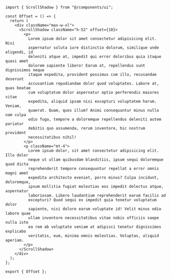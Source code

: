 ﻿```tsx
import { ScrollShadow } from "@/components/ui";

const Offset = () => {
  return (
    <div className="max-w-xl">
      <ScrollShadow className="h-52" offset={10}>
        <p>
          Lorem ipsum dolor sit amet consectetur adipisicing elit. Nisi
          aspernatur soluta iure distinctio dolorum, similique unde eligendi, id
          deleniti atque at, impedit qui error doloribus quia itaque quasi amet
          dolorem sapiente libero! Earum at, repellendus sunt dignissimos neque
          itaque expedita, provident possimus cum illo, recusandae deserunt
          accusantium repudiandae dolor quod voluptates. Labore at, quas beatae
          cum voluptatum dolor aspernatur optio perferendis maiores vitae
          expedita, aliquid ipsam nisi excepturi voluptatem harum. Veniam,
          quaerat. Quam, quos illum? Animi consequuntur minus nulla nam culpa
          odio fuga, tempore a doloremque repellendus deleniti autem pariatur
          debitis quo assumenda, rerum inventore, hic nostrum provident
          necessitatibus nihil!
        </p>
        <p className="mt-4">
          Lorem ipsum dolor, sit amet consectetur adipisicing elit. Illo dolor
          neque ut ullam quibusdam blanditiis, ipsum sequi doloremque quod dicta
          reprehenderit tempore consequuntur repellat a error omnis magni amet
          expedita architecto eveniet, porro minus? Culpa incidunt, doloremque,
          ipsum mollitia fugiat molestias eos impedit delectus atque, aspernatur
          laboriosam. Libero laudantium reprehenderit earum facilis ad
          excepturi? Quod sequi ex impedit quia tenetur voluptatum dolor
          sapiente, nisi dolore earum voluptate id! Velit minus odio labore quae
          ullam inventore necessitatibus vitae nobis officiis saepe nulla iste
          ea rem ab voluptate veniam at adipisci tenetur dignissimos explicabo
          veritatis, eum, minima omnis molestias. Voluptas, aliquid aperiam.
        </p>
      </ScrollShadow>
    </div>
  );
};

export { Offset };

```
